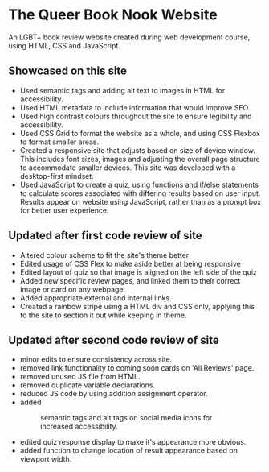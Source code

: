 # The Queer Book Nook Website

An LGBT+ book review website created during web development course, using HTML, CSS and JavaScript.

## Showcased on this site
- Used semantic tags and adding alt text to images in HTML for accessibility.
- Used HTML metadata to include information that would improve SEO.
- Used high contrast colours throughout the site to ensure legibility and accessibility.
- Used CSS Grid to format the website as a whole, and using CSS Flexbox to format smaller areas.
- Created a responsive site that adjusts based on size of device window. This includes font sizes, images and adjusting the overall page structure to accommodate smaller devices. This site was developed with a desktop-first mindset.
- Used JavaScript to create a quiz, using functions and if/else statements to calculate scores associated with differing results based on user input. Results appear on website using JavaScript, rather than as a prompt box for better user experience.

## Updated after first code review of site
- Altered colour scheme to fit the site's theme better
- Edited usage of CSS Flex to make aside better at being responsive
- Edited layout of quiz so that image is aligned on the left side of the quiz
- Added new specific review pages, and linked them to their correct image or card on any webpage.
- Added appropriate external and internal links.
- Created a rainbow stripe using a HTML div and CSS only, applying this to the site to section it out while keeping in theme. 

## Updated after second code review of site
- minor edits to ensure consistency across site.
- removed link functionality to coming soon cards on 'All Reviews' page.
- removed unused JS file from HTML. 
- removed duplicate variable declarations. 
- reduced JS code by using addition assignment operator. 
- added <figure> semantic tags and alt tags on social media icons for increased accessibility.
- edited quiz response display to make it's appearance more obvious. 
- added function to change location of result appearance based on viewport width. 